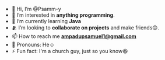 - 👋 Hi, I’m @Psamm-y
- 👀 I’m interested in **anything programming**.
- 🌱 I’m currently learning **Java**
- 🫂 I’m looking to **collaborate on projects** and make friends😊.
- 📫 How to reach me **ampadupsamuel1@gmail.com**
- 👦 Pronouns: He☺️
- ⚡ Fun fact: I'm a church guy, just so you know😆

<!---
Psamm-y/Psamm-y is a ✨ special ✨ repository because its `README.md` (this file) appears on your GitHub profile.
You can click the Preview link to take a look at your changes.
--->
